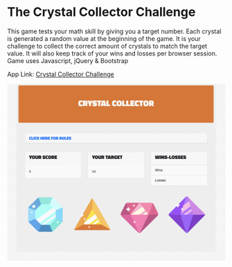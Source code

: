 # The Crystal Collector Challenge 
This game tests your math skill by giving you a target number. Each crystal is generated a random value at the beginning of the game. It is your challenge to collect the correct amount of crystals to match the target value.  It will also keep track of your wins and losses per browser session.  Game uses Javascript, jQuery & Bootstrap

App Link: <a href="https://acbrent25.github.io/Crystal-Collector-Challenge/" target="_blank">Crystal Collector Challenge</a>

<img src="https://github.com/acbrent25/Crystal-Collector-Challenge/blob/master/Crystal%20Collector%20Game.gif?raw=true" alt="Crystal Collector Challenge">
